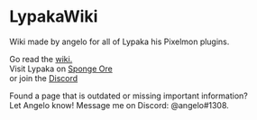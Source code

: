 # LypakaWiki

Wiki made by angelo for all of Lypaka his Pixelmon plugins.

Go read the [wiki.](https://github.com/angelo-pokecraft/LypakaWiki/wiki)\
Visit Lypaka on [Sponge Ore](https://ore.spongepowered.org/ryan96t)\
or join the [Discord](https://discord.gg/BYcpbJZcww)

Found a page that is outdated or missing important information?\
Let Angelo know! Message me on Discord: @angelo#1308.
